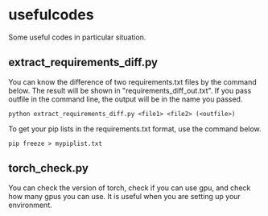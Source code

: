 # usefulcodes
Some useful codes in particular situation.

## extract_requirements_diff.py
You can know the difference of two requirements.txt files by the command below. The result will be shown in "requirements_diff_out.txt". If you pass outfile in the command line, the output will be in the name you passed.
```
python extract_requirements_diff.py <file1> <file2> (<outfile>)
```
To get your pip lists in the requirements.txt format, use the command below. 
```
pip freeze > mypiplist.txt
```

## torch_check.py
You can check the version of torch, check if you can use gpu, and check how many gpus you can use. It is useful when you are setting up your environment.
